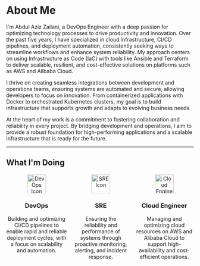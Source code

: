 # About Me

I'm Abdul Aziz Zailani, a DevOps Engineer with a deep passion for optimizing technology processes to drive productivity and innovation. Over the past five years, I have specialized in cloud infrastructure, CI/CD pipelines, and deployment automation, consistently seeking ways to streamline workflows and enhance system reliability. My approach centers on using Infrastructure as Code (IaC) with tools like Ansible and Terraform to deliver scalable, resilient, and cost-effective solutions on platforms such as AWS and Alibaba Cloud.

I thrive on creating seamless integrations between development and operations teams, ensuring systems are automated and secure, allowing developers to focus on innovation. From containerized applications with Docker to orchestrated Kubernetes clusters, my goal is to build infrastructure that supports growth and adapts to evolving business needs.

At the heart of my work is a commitment to fostering collaboration and reliability in every project. By bridging development and operations, I aim to provide a robust foundation for high-performing applications and a scalable infrastructure that is ready for the future.

---

## What I'm Doing

<div style="display: flex; gap: 20px; margin-top: 20px; justify-content: center;">

<div style="text-align: center;">
    <img src="https://cdn-icons-png.flaticon.com/512/5115/5115293.png" alt="DevOps Icon" width="50">
    <h3>DevOps</h3>
    <p>Building and optimizing CI/CD pipelines to enable rapid and reliable deployment cycles, with a focus on scalability and automation.</p>
</div>

<div style="text-align: center;">
    <img src="https://www.svgrepo.com/show/15403/analysis.svg" alt="SRE Icon" width="50">
    <h3>SRE</h3>
    <p>Ensuring the reliability and performance of systems through proactive monitoring, alerting, and incident response.</p>
</div>

<div style="text-align: center;">
    <img src="https://www.svgrepo.com/show/77029/cloud-computing.svg" alt="Cloud Engineer Icon" width="50">
    <h3>Cloud Engineer</h3>
    <p>Managing and optimizing cloud resources on AWS and Alibaba Cloud to support high-availability and cost-efficient operations.</p>
</div>

</div>
